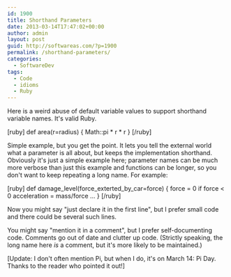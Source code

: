 ```yaml
---
id: 1900
title: Shorthand Parameters
date: 2013-03-14T17:47:02+00:00
author: admin
layout: post
guid: http://softwareas.com/?p=1900
permalink: /shorthand-parameters/
categories:
  - SoftwareDev
tags:
  - Code
  - idioms
  - Ruby
---
```

Here is a weird abuse of default variable values to support shorthand variable names. It's valid Ruby.

[ruby]
def area(r=radius) {
  Math::pi * r * r
}
[/ruby]

Simple example, but you get the point. It lets you tell the external world what a parameter is all about, but keeps the implementation shorthand. Obviously it's just a simple example here; parameter names can be much more verbose than just this example and functions can be longer, so you don't want to keep repeating a long name. For example:

[ruby]
def damage_level(force_exterted_by_car=force) {
  force = 0 if force < 0
  acceleration = mass/force
  ...
}
[/ruby]

Now you might say "just declare it in the first line", but I prefer small code and there could be several such lines.

You might say "mention it in a comment", but I prefer self-documenting code. Comments go out of date and clutter up code. (Strictly speaking, the long name here *is* a comment, but it's more likely to be maintained.)

[Update: I don't often mention Pi, but when I do, it's on March 14: Pi Day. Thanks to the reader who pointed it out!]